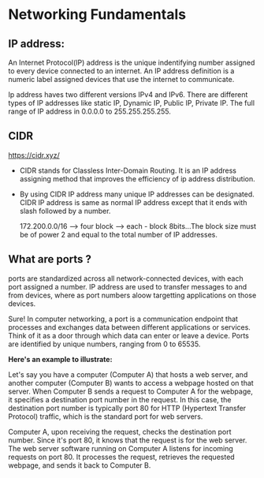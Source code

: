 # Networking Fundamentals

## IP address:

An Internet Protocol(IP) address is the unique indentifying number assigned to every device connected to an internet. An IP address definition is a numeric label assigned devices that use the internet to communicate.

Ip address haves two different versions IPv4 and IPv6. There are different types of IP addresses like static IP, Dynamic IP, Public IP, Private IP. The full range of IP address in 0.0.0.0 to 255.255.255.255.

## CIDR

https://cidr.xyz/

- CIDR stands for Classless Inter-Domain Routing. It is an IP address assigning method that improves the efficiency of ip address distribution.
- By using CIDR IP address many unique IP addresses can be designated. CIDR IP address is same as normal IP address except that it ends with slash followed by a number.

  172.200.0.0/16 --> four block --> each - block 8bits...The block size must be of power 2 and equal to the total number of IP addresses.

## What are ports ?

ports are standardized across all network-connected devices, with each port assigned a number. IP address are used to transfer messages to and from devices, where as port numbers aloow targetting applications on those devices.

Sure! In computer networking, a port is a communication endpoint that processes and exchanges data between different applications or services. Think of it as a door through which data can enter or leave a device. Ports are identified by unique numbers, ranging from 0 to 65535.

**Here's an example to illustrate:**

Let's say you have a computer (Computer A) that hosts a web server, and another computer (Computer B) wants to access a webpage hosted on that server. When Computer B sends a request to Computer A for the webpage, it specifies a destination port number in the request. In this case, the destination port number is typically port 80 for HTTP (Hypertext Transfer Protocol) traffic, which is the standard port for web servers.

Computer A, upon receiving the request, checks the destination port number. Since it's port 80, it knows that the request is for the web server. The web server software running on Computer A listens for incoming requests on port 80. It processes the request, retrieves the requested webpage, and sends it back to Computer B.
